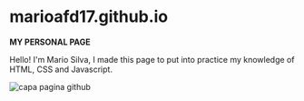 # marioafd17.github.io
**MY PERSONAL PAGE**

Hello! I'm Mario Silva, I made this page to put into practice my knowledge of HTML, CSS and Javascript.

![capa pagina github](https://user-images.githubusercontent.com/109557220/210122147-f3928f19-f11d-4dae-bc86-45a08d4259e9.png)
